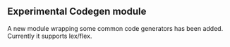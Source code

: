 ## Experimental Codegen module

A new module wrapping some common code generators has been added. Currently it supports lex/flex.
